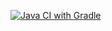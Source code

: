 [![Java CI with Gradle](https://github.com/PavelMerkul/1.2.-Api-Ci/actions/workflows/gradle-publish.yml/badge.svg)](https://github.com/PavelMerkul/1.2.-Api-Ci/actions/workflows/gradle-publish.yml)
